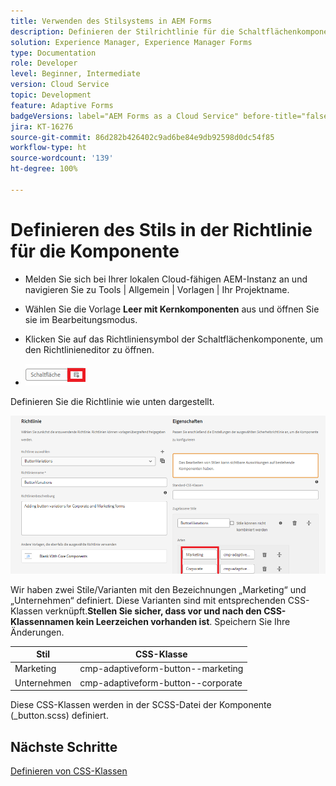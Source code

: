 ```yaml
---
title: Verwenden des Stilsystems in AEM Forms
description: Definieren der Stilrichtlinie für die Schaltflächenkomponente
solution: Experience Manager, Experience Manager Forms
type: Documentation
role: Developer
level: Beginner, Intermediate
version: Cloud Service
topic: Development
feature: Adaptive Forms
badgeVersions: label="AEM Forms as a Cloud Service" before-title="false"
jira: KT-16276
source-git-commit: 86d282b426402c9ad6be84e9db92598d0dc54f85
workflow-type: ht
source-wordcount: '139'
ht-degree: 100%

---
```


# Definieren des Stils in der Richtlinie für die Komponente

* Melden Sie sich bei Ihrer lokalen Cloud-fähigen AEM-Instanz an und navigieren Sie zu Tools | Allgemein | Vorlagen | Ihr Projektname.

* Wählen Sie die Vorlage **Leer mit Kernkomponenten** aus und öffnen Sie sie im Bearbeitungsmodus.
* Klicken Sie auf das Richtliniensymbol der Schaltflächenkomponente, um den Richtlinieneditor zu öffnen.

* ![button-policy](assets/button-policy.png)

Definieren Sie die Richtlinie wie unten dargestellt.

![button-policy-details](assets/styling-policy.png)

Wir haben zwei Stile/Varianten mit den Bezeichnungen „Marketing“ und „Unternehmen“ definiert. Diese Varianten sind mit entsprechenden CSS-Klassen verknüpft.**Stellen Sie sicher, dass vor und nach den CSS-Klassennamen kein Leerzeichen vorhanden ist**.
Speichern Sie Ihre Änderungen.

| Stil | CSS-Klasse |
|-----------|------------------------------------|
| Marketing | cmp-adaptiveform-button--marketing |
| Unternehmen | cmp-adaptiveform-button--corporate |

Diese CSS-Klassen werden in der SCSS-Datei der Komponente (_button.scss) definiert.

## Nächste Schritte

[Definieren von CSS-Klassen](./create-variations.md)
